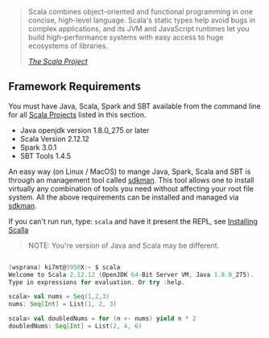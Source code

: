 >Scala combines object-oriented and functional programming in one concise,
>high-level language. Scala's static types help avoid bugs in complex applications,
>and its JVM and JavaScript runtimes let you build high-performance systems with
>easy access to huge ecosystems of libraries.
>
><cite>[The Scala Project][]</cite>

## Framework Requirements

You must have Java, Scala, Spark and SBT available from the command line for all
[Scala Projects][] listed in this section.

- Java openjdk version 1.8.0_275 or later
- Scala Version 2.12.12
- Spark 3.0.1
- SBT Tools 1.4.5

An easy way (on Linux / MacOS) to mange Java, Spark, Scala and SBT is
through an management tool called [sdkman][]. This tool allows
one to install virtually any combination of tools you need without
affecting your root file system. All the above requirements
can be installed and managed via [sdkman][].

If you can't run run, type: `scala` and have it present the REPL,
see [Installing Scalla](setup/install-scala/)

>NOTE: You're version of Java and Scala may be different.

```scala

(wsprana) ki7mt@3950X:~ $ scala
Welcome to Scala 2.12.12 (OpenJDK 64-Bit Server VM, Java 1.8.0_275).
Type in expressions for evaluation. Or try :help.

scala> val nums = Seq(1,2,3)
nums: Seq[Int] = List(1, 2, 3)

scala> val doubledNums = for (n <- nums) yield n * 2
doubledNums: Seq[Int] = List(2, 4, 6)

```

[The Scala Project]: https://scala-lang.org/
[Scala Projects]: https://scala-lang.org/
[sdkman]: https://sdkman.io/